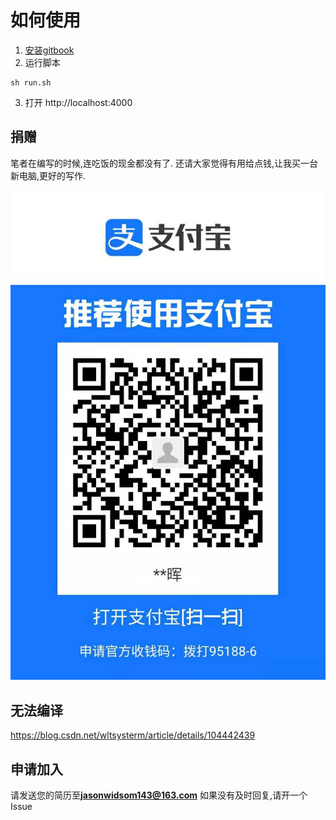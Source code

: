 # 如何使用

1. [安装gitbook](https://blog.csdn.net/hiwoshixiaoyu/article/details/89303625)
2. 运行脚本
```shell
sh run.sh
```
3. 打开 http://localhost:4000

## 捐赠

笔者在编写的时候,连吃饭的现金都没有了.
还请大家觉得有用给点钱,让我买一台新电脑,更好的写作.

![捐赠](捐赠.jpg)

## 无法编译

https://blog.csdn.net/wltsysterm/article/details/104442439

## 申请加入

请发送您的简历至**jasonwidsom143@163.com**
如果没有及时回复,请开一个Issue
